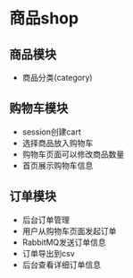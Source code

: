 # 商品shop
## 商品模块
- 商品分类(category)

## 购物车模块
- session创建cart
- 选择商品放入购物车
- 购物车页面可以修改商品数量
- 首页展示购物车信息

## 订单模块
- 后台订单管理
- 用户从购物车页面发起订单
- RabbitMQ发送订单信息
- 订单导出到csv
- 后台查看详细订单信息